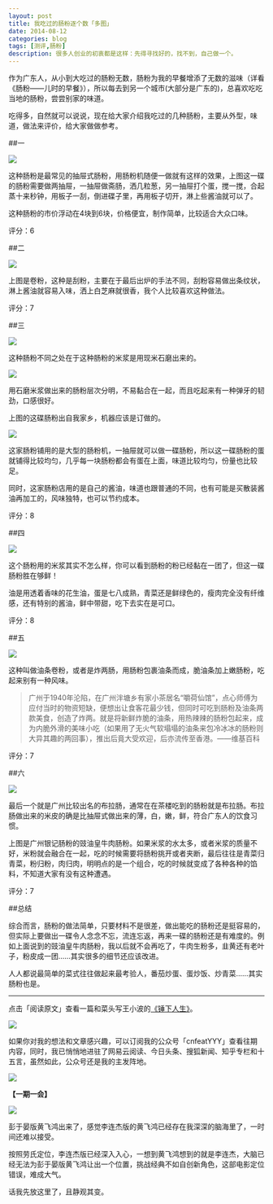```yaml
---
layout: post
title: 我吃过的肠粉逐个数「多图」
date: 2014-08-12
categories: blog
tags: [测评,肠粉]
description: 很多人创业的初衷都是这样：先得寻找好的，找不到，自己做一个。
---
```



作为广东人，从小到大吃过的肠粉无数，肠粉为我的早餐增添了无数的滋味（详看《肠粉——儿时的早餐》），所以每去到另一个城市(大部分是广东的)，总喜欢吃吃当地的肠粉，尝尝别家的味道。

吃得多，自然就可以说说，现在给大家介绍我吃过的几种肠粉，主要从外型，味道，做法来评价，给大家做做参考。


##一

![](http://cnfeat.qiniudn.com/P40728-093555.jpg)

这种肠粉是最常见的抽屉式肠粉，用肠粉机随便一做就有这样的效果，上图这一碟的肠粉需要做两抽屉，一抽屉做斋肠，洒几粒葱，另一抽屉打个蛋，搅一搅，合起蒸十来秒钟，用板子一刮，倒进碟子里，再用板子切开，淋上些酱油就可以了。

这种肠粉的市价浮动在4块到6块，价格便宜，制作简单，比较适合大众口味。

评分：6


##二

![](http://cnfeat.qiniudn.com/DSC_0068.jpg)

上图是卷粉，这种是刮粉，主要在于最后出炉的手法不同，刮粉容易做出条纹状，淋上酱油就容易入味，洒上白芝麻就很香，我个人比较喜欢这种做法。

评分：7

##三

![](http://cnfeat.qiniudn.com/DSC00433.JPG)

这种肠粉不同之处在于这种肠粉的米浆是用现米石磨出来的。

![](http://cnfeat.qiniudn.com/Image-2014-08-11-11-27-09.png)


用石磨米浆做出来的肠粉层次分明，不易黏合在一起，而且吃起来有一种弹牙的韧劲，口感很好。

上图的这碟肠粉出自我家乡，机器应该是订做的。

![](http://cnfeat.qiniudn.com/Image-2014-08-11-11-34-40.png)

这家肠粉铺用的是大型的肠粉机，一抽屉就可以做一碟肠粉，所以这一碟肠粉的蛋就铺得比较均匀，几乎每一块肠粉都会有蛋在上面，味道比较均匀，份量也比较足。

同时，这家肠粉店用的是自己的酱油，味道也跟普通的不同，也有可能是买散装酱油再加工的，风味独特，也可以节约成本。

评分：8


##四

![](http://cnfeat.qiniudn.com/IMGP1179.JPG)

这个肠粉用的米浆其实不怎么样，你可以看到肠粉的粉已经黏在一团了，但这一碟肠粉胜在够鲜！

油是用透着香味的花生油，蛋是七八成熟，青菜还是鲜绿色的，瘦肉完全没有纤维感，还有特别的酱油，鲜中带甜，吃下去实在是可口。

评分：8


##五

![](http://cnfeat.qiniudn.com/P40801-084518.jpg)

这种叫做油条卷粉，或者是炸两肠，用肠粉包裹油条而成，脆油条加上嫩肠粉，吃起来别有一种风味。

>广州于1940年沦陷，在广州泮塘乡有家小茶居名“嚼荷仙馆”，点心师傅为应付当时的物资短缺，便想出让食客花最少钱，但同时可吃到肠粉及油条两款美食，创造了炸两。就是将新鲜炸脆的油条，用热辣辣的肠粉包起来，成为内脆外滑的美味小吃（如果用了无火气软塌塌的油条来包冷冰冰的肠粉则大异其趣的两回事），推出后竟大受欢迎，后亦流传至香港。——维基百科

评分：7


##六

![](http://cnfeat.qiniudn.com/DSC09530.JPG)

最后一个就是广州比较出名的布拉肠，通常在在茶楼吃到的肠粉就是布拉肠。布拉肠做出来的米皮的确是比抽屉式做出来的薄，白，嫩，鲜，符合广东人的饮食习惯。

上图是广州银记肠粉的豉油皇牛肉肠粉。如果米浆的水太多，或者米浆的质量不好，米粉就会融合在一起，吃的时候需要将肠粉挑开或者夹断，最后往往是青菜归青菜，粉归粉，肉归肉，明明点的是一个组合，吃的时候就变成了各种各种的馅料，不知道大家有没有这种遭遇。

评分：7

##总结

综合而言，肠粉的做法简单，只要材料不是很差，做出能吃的肠粉还是挺容易的，但实际上要做出一碟令人念念不忘，流连忘返，再来一碟的肠粉还是有难度的。例如上面说到的豉油皇牛肉肠粉，我以后就不会再吃了，牛肉生粉多，韭黄还有老叶子，粉皮成一团……其实很多的细节还应该改进。

人人都说最简单的菜式往往做起来最考验人，番茄炒蛋、蛋炒饭、炒青菜……其实肠粉也是。


----

点击「阅读原文」查看一篇和菜头写王小波的[《锤下人生》](http://dajia.qq.com/blog/221369094505588)。

![](http://cnfeat.qiniudn.com/mHDSX.png)

如果你对我的想法和文章感兴趣，可以订阅我的公众号「cnfeatYYY」查看往期内容，同时，我已悄悄地进驻了网易云阅读、今日头条、搜狐新闻、知乎专栏和十五言，虽然如此，公众号还是我的主发阵地。

![](http://cnfeat.qiniudn.com/signitrue-2014-07-11.png)


**【一期一会】**

![](http://cnfeat.qiniudn.com/Image-2014-08-11-21-09-26.png)


彭于晏版黄飞鸿出来了，感觉李连杰版的黄飞鸿已经存在我深深的脑海里了，一时间还难以接受。

按照劳氏定位，李连杰版已经深入入心，一想到黄飞鸿想到的就是李连杰，大脑已经无法为彭于晏版黄飞鸿让出一个位置，挑战经典不如自创新角色，这部电影定位错误，难成大气。

话我先放这里了，且静观其变。




